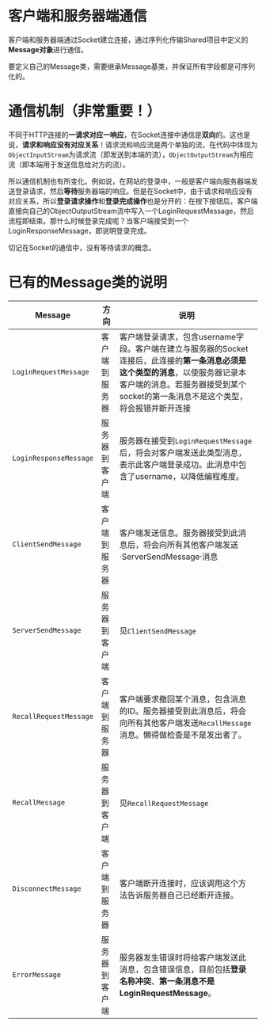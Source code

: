 # 客户端和服务器端通信

客户端和服务器端通过Socket建立连接，通过序列化传输Shared项目中定义的**Message对象**进行通信。

要定义自己的Message类，需要继承Message基类，并保证所有字段都是可序列化的。

# 通信机制（非常重要！）

不同于HTTP连接的**一请求对应一响应**，在Socket连接中通信是**双向**的。这也是说，**请求和响应没有对应关系**！请求流和响应流是两个单独的流，在代码中体现为`ObjectInputStream`为请求流（即发送到本端的流），`ObjectOutputStream`为相应流（即本端用于发送信息给对方的流）。

所以通信机制也有所变化。例如说，在网站的登录中，一般是客户端向服务器端发送登录请求，然后**等待**服务器端的响应。但是在Socket中，由于请求和响应没有对应关系，所以**登录请求操作**和**登录完成操作**也是分开的：在按下按钮后，客户端直接向自己的ObjectOutputStream流中写入一个LoginRequestMessage，然后流程即结束。那什么时候登录完成呢？当客户端接受到一个LoginResponseMessage，即说明登录完成。

切记在Socket的通信中，没有等待请求的概念。

# 已有的Message类的说明

| Message | 方向 | 说明 |
| --- | -- | -- |
| `LoginRequestMessage` | 客户端到服务器 | 客户端登录请求，包含username字段。客户端在建立与服务器的Socket连接后，此连接的**第一条消息必须是这个类型的消息**，以使服务器记录本客户端的消息。若服务器接受到某个socket的第一条消息不是这个类型，将会报错并断开连接 |
| `LoginResponseMessage` | 服务器到客户端 | 服务器在接受到`LoginRequestMessage`后，将会对客户端发送此类型消息，表示此客户端登录成功。此消息中包含了username，以降低编程难度。|
| `ClientSendMessage` | 客户端到服务器 | 客户端发送信息。服务器接受到此消息后，将会向所有其他客户端发送·ServerSendMessage·消息 |
| `ServerSendMessage` | 服务器到客户端 | 见`ClientSendMessage` |
| `RecallRequestMessage` | 客户端到服务器 | 客户端要求撤回某个消息，包含消息的ID。服务器接受到此消息后，将会向所有其他客户端发送`RecallMessage`消息。懒得做检查是不是发出者了。 |
| `RecallMessage` | 服务器到客户端 | 见`RecallRequestMessage` |
| `DisconnectMessage` | 客户端到服务器 | 客户端断开连接时，应该调用这个方法告诉服务器自己已经断开连接。|
| `ErrorMessage` | 服务器到客户端 | 服务器发生错误时将给客户端发送此消息，包含错误信息，目前包括**登录名称冲突**、**第一条消息不是LoginRequestMessage**。 |
